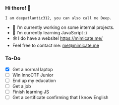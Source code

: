 ### Hi there! 👋

```I am deepatlantic312, you can also call me Deep.```

- 🔭 I’m currently working on some internal projects.
- 🌱 I’m currently learning JavaScript :)
- 🕸️ I do have a website! https://mimicate.me/
- Feel free to contact me: me@mimicate.me

### To-Do

- [x] Get a normal laptop
- [ ] Win InnoCTF Junior
- [ ] End up my education
- [ ] Get a job
- [ ] Finish learning JS
- [ ] Get a certificate confirming that I know English
